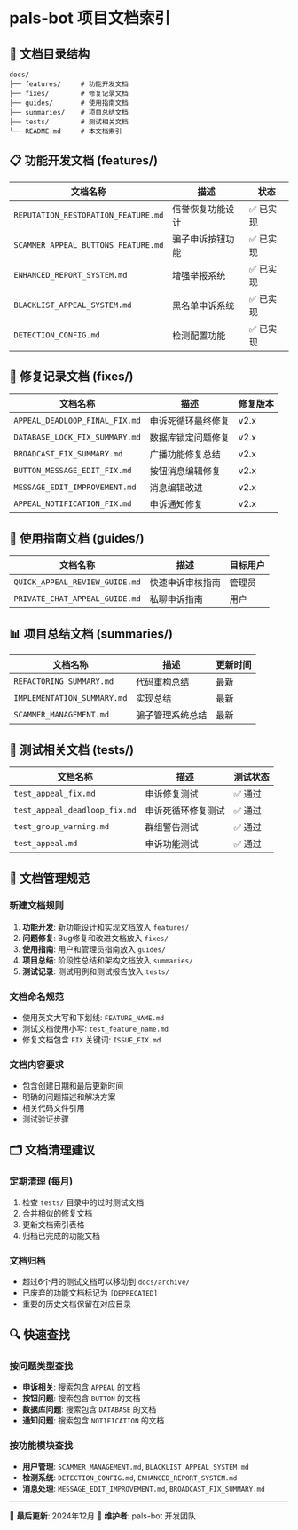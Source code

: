 # pals-bot 项目文档索引

## 📁 文档目录结构

```
docs/
├── features/     # 功能开发文档
├── fixes/        # 修复记录文档  
├── guides/       # 使用指南文档
├── summaries/    # 项目总结文档
├── tests/        # 测试相关文档
└── README.md     # 本文档索引
```

## 📋 功能开发文档 (features/)

| 文档名称 | 描述 | 状态 |
|---------|------|------|
| `REPUTATION_RESTORATION_FEATURE.md` | 信誉恢复功能设计 | ✅ 已实现 |
| `SCAMMER_APPEAL_BUTTONS_FEATURE.md` | 骗子申诉按钮功能 | ✅ 已实现 |
| `ENHANCED_REPORT_SYSTEM.md` | 增强举报系统 | ✅ 已实现 |
| `BLACKLIST_APPEAL_SYSTEM.md` | 黑名单申诉系统 | ✅ 已实现 |
| `DETECTION_CONFIG.md` | 检测配置功能 | ✅ 已实现 |

## 🔧 修复记录文档 (fixes/)

| 文档名称 | 描述 | 修复版本 |
|---------|------|----------|
| `APPEAL_DEADLOOP_FINAL_FIX.md` | 申诉死循环最终修复 | v2.x |
| `DATABASE_LOCK_FIX_SUMMARY.md` | 数据库锁定问题修复 | v2.x |
| `BROADCAST_FIX_SUMMARY.md` | 广播功能修复总结 | v2.x |
| `BUTTON_MESSAGE_EDIT_FIX.md` | 按钮消息编辑修复 | v2.x |
| `MESSAGE_EDIT_IMPROVEMENT.md` | 消息编辑改进 | v2.x |
| `APPEAL_NOTIFICATION_FIX.md` | 申诉通知修复 | v2.x |

## 📖 使用指南文档 (guides/)

| 文档名称 | 描述 | 目标用户 |
|---------|------|----------|
| `QUICK_APPEAL_REVIEW_GUIDE.md` | 快速申诉审核指南 | 管理员 |
| `PRIVATE_CHAT_APPEAL_GUIDE.md` | 私聊申诉指南 | 用户 |

## 📊 项目总结文档 (summaries/)

| 文档名称 | 描述 | 更新时间 |
|---------|------|----------|
| `REFACTORING_SUMMARY.md` | 代码重构总结 | 最新 |
| `IMPLEMENTATION_SUMMARY.md` | 实现总结 | 最新 |
| `SCAMMER_MANAGEMENT.md` | 骗子管理系统总结 | 最新 |

## 🧪 测试相关文档 (tests/)

| 文档名称 | 描述 | 测试状态 |
|---------|------|----------|
| `test_appeal_fix.md` | 申诉修复测试 | ✅ 通过 |
| `test_appeal_deadloop_fix.md` | 申诉死循环修复测试 | ✅ 通过 |
| `test_group_warning.md` | 群组警告测试 | ✅ 通过 |
| `test_appeal.md` | 申诉功能测试 | ✅ 通过 |

## 📝 文档管理规范

### 新建文档规则
1. **功能开发**: 新功能设计和实现文档放入 `features/`
2. **问题修复**: Bug修复和改进文档放入 `fixes/`
3. **使用指南**: 用户和管理员指南放入 `guides/`
4. **项目总结**: 阶段性总结和架构文档放入 `summaries/`
5. **测试记录**: 测试用例和测试报告放入 `tests/`

### 文档命名规范
- 使用英文大写和下划线: `FEATURE_NAME.md`
- 测试文档使用小写: `test_feature_name.md`
- 修复文档包含 `FIX` 关键词: `ISSUE_FIX.md`

### 文档内容要求
- 包含创建日期和最后更新时间
- 明确的问题描述和解决方案
- 相关代码文件引用
- 测试验证步骤

## 🗂️ 文档清理建议

### 定期清理 (每月)
1. 检查 `tests/` 目录中的过时测试文档
2. 合并相似的修复文档
3. 更新文档索引表格
4. 归档已完成的功能文档

### 文档归档
- 超过6个月的测试文档可以移动到 `docs/archive/`
- 已废弃的功能文档标记为 `[DEPRECATED]`
- 重要的历史文档保留在对应目录

## 🔍 快速查找

### 按问题类型查找
- **申诉相关**: 搜索包含 `APPEAL` 的文档
- **按钮问题**: 搜索包含 `BUTTON` 的文档  
- **数据库问题**: 搜索包含 `DATABASE` 的文档
- **通知问题**: 搜索包含 `NOTIFICATION` 的文档

### 按功能模块查找
- **用户管理**: `SCAMMER_MANAGEMENT.md`, `BLACKLIST_APPEAL_SYSTEM.md`
- **检测系统**: `DETECTION_CONFIG.md`, `ENHANCED_REPORT_SYSTEM.md`
- **消息处理**: `MESSAGE_EDIT_IMPROVEMENT.md`, `BROADCAST_FIX_SUMMARY.md`

---

📅 **最后更新**: 2024年12月
👤 **维护者**: pals-bot 开发团队 